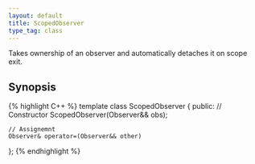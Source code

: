 ```yaml
---
layout: default
title: ScopedObserver
type_tag: class
---
```

Takes ownership of an observer and automatically detaches it on scope exit.

## Synopsis
{% highlight C++ %}
template <typename D>
class ScopedObserver
{
public:
    // Constructor
    ScopedObserver(Observer<D>&& obs);

    // Assignemnt
    Observer& operator=(Observer&& other)
};
{% endhighlight %}